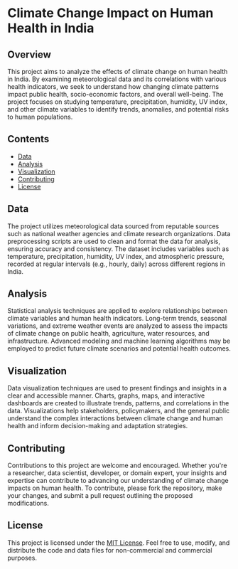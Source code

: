 # Climate Change Impact on Human Health in India

## Overview

This project aims to analyze the effects of climate change on human health in India. By examining meteorological data and its correlations with various health indicators, we seek to understand how changing climate patterns impact public health, socio-economic factors, and overall well-being. The project focuses on studying temperature, precipitation, humidity, UV index, and other climate variables to identify trends, anomalies, and potential risks to human populations.

## Contents

- [Data](#data)
- [Analysis](#analysis)
- [Visualization](#visualization)
- [Contributing](#contributing)
- [License](#license)

## Data

The project utilizes meteorological data sourced from reputable sources such as national weather agencies and climate research organizations. Data preprocessing scripts are used to clean and format the data for analysis, ensuring accuracy and consistency. The dataset includes variables such as temperature, precipitation, humidity, UV index, and atmospheric pressure, recorded at regular intervals (e.g., hourly, daily) across different regions in India.

## Analysis

Statistical analysis techniques are applied to explore relationships between climate variables and human health indicators. Long-term trends, seasonal variations, and extreme weather events are analyzed to assess the impacts of climate change on public health, agriculture, water resources, and infrastructure. Advanced modeling and machine learning algorithms may be employed to predict future climate scenarios and potential health outcomes.

## Visualization

Data visualization techniques are used to present findings and insights in a clear and accessible manner. Charts, graphs, maps, and interactive dashboards are created to illustrate trends, patterns, and correlations in the data. Visualizations help stakeholders, policymakers, and the general public understand the complex interactions between climate change and human health and inform decision-making and adaptation strategies.

## Contributing

Contributions to this project are welcome and encouraged. Whether you're a researcher, data scientist, developer, or domain expert, your insights and expertise can contribute to advancing our understanding of climate change impacts on human health. To contribute, please fork the repository, make your changes, and submit a pull request outlining the proposed modifications.

## License

This project is licensed under the [MIT License](LICENSE). Feel free to use, modify, and distribute the code and data files for non-commercial and commercial purposes.
